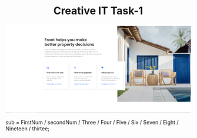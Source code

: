<h1 align="center">Creative IT Task-1</h1>

![Preview](./Task-1/images/Preview.png)


sub = FirstNum / secondNum / Three / Four / Five / Six / Seven / Eight / Nineteen / thirtee;
